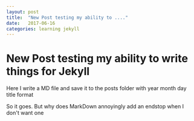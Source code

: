 ```yaml
---
layout: post
title:  "New Post testing my ability to ...."
date:   2017-06-16
categories: learning jekyll
---
```


# New Post testing my ability to write things for Jekyll

Here I write a MD file and save it to the posts folder with year month day title format  

So it goes. But why does MarkDown annoyingly add an endstop when I don't want one  

